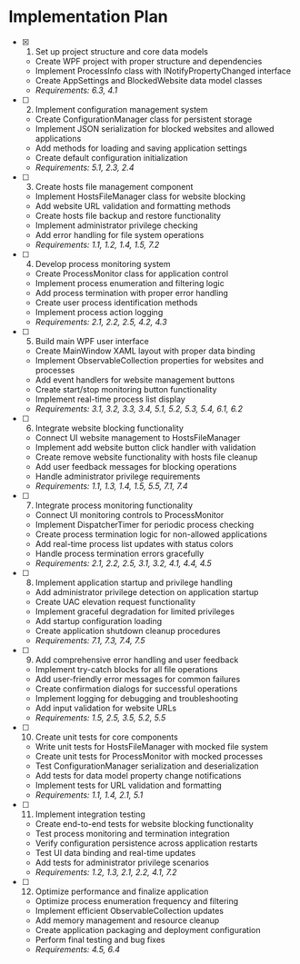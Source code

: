 # Implementation Plan

- [x] 1. Set up project structure and core data models

  - Create WPF project with proper structure and dependencies
  - Implement ProcessInfo class with INotifyPropertyChanged interface
  - Create AppSettings and BlockedWebsite data model classes
  - _Requirements: 6.3, 4.1_

- [ ] 2. Implement configuration management system

  - Create ConfigurationManager class for persistent storage
  - Implement JSON serialization for blocked websites and allowed applications
  - Add methods for loading and saving application settings
  - Create default configuration initialization
  - _Requirements: 5.1, 2.3, 2.4_

- [ ] 3. Create hosts file management component

  - Implement HostsFileManager class for website blocking
  - Add website URL validation and formatting methods
  - Create hosts file backup and restore functionality
  - Implement administrator privilege checking
  - Add error handling for file system operations
  - _Requirements: 1.1, 1.2, 1.4, 1.5, 7.2_

- [ ] 4. Develop process monitoring system

  - Create ProcessMonitor class for application control
  - Implement process enumeration and filtering logic
  - Add process termination with proper error handling
  - Create user process identification methods
  - Implement process action logging
  - _Requirements: 2.1, 2.2, 2.5, 4.2, 4.3_

- [ ] 5. Build main WPF user interface

  - Create MainWindow XAML layout with proper data binding
  - Implement ObservableCollection properties for websites and processes
  - Add event handlers for website management buttons
  - Create start/stop monitoring button functionality
  - Implement real-time process list display
  - _Requirements: 3.1, 3.2, 3.3, 3.4, 5.1, 5.2, 5.3, 5.4, 6.1, 6.2_

- [ ] 6. Integrate website blocking functionality

  - Connect UI website management to HostsFileManager
  - Implement add website button click handler with validation
  - Create remove website functionality with hosts file cleanup
  - Add user feedback messages for blocking operations
  - Handle administrator privilege requirements
  - _Requirements: 1.1, 1.3, 1.4, 1.5, 5.5, 7.1, 7.4_

- [ ] 7. Integrate process monitoring functionality

  - Connect UI monitoring controls to ProcessMonitor
  - Implement DispatcherTimer for periodic process checking
  - Create process termination logic for non-allowed applications
  - Add real-time process list updates with status colors
  - Handle process termination errors gracefully
  - _Requirements: 2.1, 2.2, 2.5, 3.1, 3.2, 4.1, 4.4, 4.5_

- [ ] 8. Implement application startup and privilege handling

  - Add administrator privilege detection on application startup
  - Create UAC elevation request functionality
  - Implement graceful degradation for limited privileges
  - Add startup configuration loading
  - Create application shutdown cleanup procedures
  - _Requirements: 7.1, 7.3, 7.4, 7.5_

- [ ] 9. Add comprehensive error handling and user feedback

  - Implement try-catch blocks for all file operations
  - Add user-friendly error messages for common failures
  - Create confirmation dialogs for successful operations
  - Implement logging for debugging and troubleshooting
  - Add input validation for website URLs
  - _Requirements: 1.5, 2.5, 3.5, 5.2, 5.5_

- [ ] 10. Create unit tests for core components

  - Write unit tests for HostsFileManager with mocked file system
  - Create unit tests for ProcessMonitor with mocked processes
  - Test ConfigurationManager serialization and deserialization
  - Add tests for data model property change notifications
  - Implement tests for URL validation and formatting
  - _Requirements: 1.1, 1.4, 2.1, 5.1_

- [ ] 11. Implement integration testing

  - Create end-to-end tests for website blocking functionality
  - Test process monitoring and termination integration
  - Verify configuration persistence across application restarts
  - Test UI data binding and real-time updates
  - Add tests for administrator privilege scenarios
  - _Requirements: 1.2, 1.3, 2.1, 2.2, 4.1, 7.2_

- [ ] 12. Optimize performance and finalize application
  - Optimize process enumeration frequency and filtering
  - Implement efficient ObservableCollection updates
  - Add memory management and resource cleanup
  - Create application packaging and deployment configuration
  - Perform final testing and bug fixes
  - _Requirements: 4.5, 6.4_
